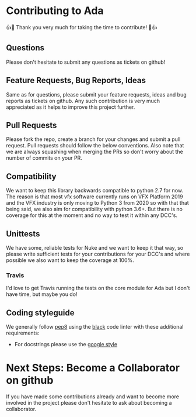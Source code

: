 # Contributing to Ada

:+1::tada: Thank you very much for taking the time to contribute! :tada::+1:

## Questions

Please don't hesitate to submit any questions as tickets on github!

## Feature Requests, Bug Reports, Ideas

Same as for questions, please submit your feature requests, ideas and bug reports as tickets on github. Any such contribution is very much appreciated as it helps to improve this project further.

## Pull Requests

Please fork the repo, create a branch for your changes and submit a pull request.
Pull requests should follow the below conventions.
Also note that we are always squashing when merging the PRs so don't worry about the number of commits on your PR.

## Compatibility

We want to keep this library backwards compatible to python 2.7 for now. The reason is that most vfx software currently runs on VFX Platform 2019 and the VFX industry is only moving to Python 3 from 2020 so with that that being said, we also aim for compatibility with python 3.6+. But there is no coverage for this at the moment and no way to test it within any DCC's.

## Unittests

We have some, reliable tests for Nuke and we want to keep it that way, so please write sufficient tests for your contributions for your DCC's and where possible we also want to keep the coverage at 100%. 

### Travis
I'd love to get Travis running the tests on the core module for Ada but I don't have time, but maybe you do!


## Coding styleguide

We generally follow [pep8](https://www.python.org/dev/peps/pep-0008/) using the [black](https://github.com/psf/black) code linter with these additional requirements:

- For docstrings please use the [google style](https://github.com/google/styleguide/blob/gh-pages/pyguide.md#38-comments-and-docstrings)

# Next Steps: Become a Collaborator on github

If you have made some contributions already and want to become more involved in the project please don't hesitate to ask about becoming a collaborator.
